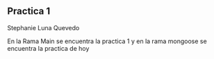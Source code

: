 ## Practica  1

Stephanie Luna Quevedo 

En la Rama Main se encuentra la practica 1 y en la rama mongoose se encuentra la practica de hoy